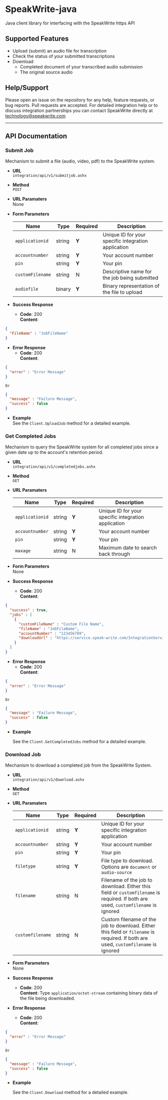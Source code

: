 # SpeakWrite-java

Java client library for interfacing with the SpeakWrite https API

## Supported Features

  - Upload (submit) an audio file for transcription
  - Check the status of your submitted transcriptions
  - Download 
    - Completed document of your transcribed audio submission
    - The original source audio

## Help/Support

Please open an issue on the repository for any help, feature requests, or bug reports.  Pull requests are accepted.  For detailed integration help or to discuss integration partnerships you can contact SpeakWrite directly at [technology@speakwrite.com](mailto:technology@speakwrite.com)

----

## API Documentation
### Submit Job
  Mechanism to submit a file (audio, video, pdf) to the SpeakWrite system.
  
- **URL**<br/>
  `integration/api/v1/submitjob.ashx`

- **Method**<br/>
  `POST`

- **URL Paramaters**<br/>
  None

- **Form Parameters**

  Name|Type|Required|Description
  ----|----|----|----
  `applicationid`|string|**Y**|Unique ID for your specific integration application
  `accountnumber`|string|**Y**|Your account number
  `pin`|string|**Y**|Your pin
  `customFilename`|string|N|Descriptive name for the job being submitted
  `audiofile`|binary|**Y**|Binary representation of the file to upload
  
- **Success Response**

  - **Code**: 200 <br/>
    **Content**: 
```json
{ 
  "FileName" : "JobFileName" 
}
```

- **Error Response**
  - **Code**: 200 <br/>
    **Content**: 
```json
{ 
  "error" : "Error Message" 
}
```
    Or
```json
{
  "message" : "Failure Message",
  "success" : false
}
```

- **Example**<br/>
    See the `Client.UploadJob` method for a detailed example.
  
### Get Completed Jobs
  Mechanism to query the SpeakWrite system for all completed jobs since a given date up to the account's retention period.
  
- **URL**<br/>
  `integration/api/v1/completedjobs.ashx`

- **Method**<br/>
  `GET`

- **URL Paramaters**
  
  Name|Type|Required|Description
  ----|----|----|----
  `applicationid`|string|**Y**|Unique ID for your specific integration application
  `accountnumber`|string|**Y**|Your account number
  `pin`|string|**Y**|Your pin
  `maxage`|string|N|Maximum date to search back through

- **Form Parameters**<br/>
  None

- **Success Response**

  - **Code**: 200 <br/>
    **Content**: 
```JSON 
{
  "success" : true,
  "jobs" : [
    {
      "customFileName" : "Custom File Name",
      "fileName" : "JobFileName",
      "accountNumber" : "123456789",
      "downloadUrl" : "https://service.speak-write.com/IntegrationService/api/v1/download.ashx?a=EQepXAs1yChcfYXmctinB"
    }
  ]
}
```

- **Error Response**
  - **Code**: 200 <br/>
    **Content**: 
```json
{ 
  "error" : "Error Message" 
}
```
    Or
```json
{
  "message" : "Failure Message",
  "success" : false
}
```

- **Example**

    See the `Client.GetCompletedJobs` method for a detailed example.
  
### Download Job
  Mechanism to download a completed job from the SpeakWrite System.
  
- **URL**<br/>
  `integration/api/v1/download.ashx`

- **Method**<br/>
  `GET`

- **URL Paramaters**
  
  Name|Type|Required|Description
  ----|----|----|----
  `applicationid`|string|**Y**|Unique ID for your specific integration application
  `accountnumber`|string|**Y**|Your account number
  `pin`|string|**Y**|Your pin
  `filetype`|string|**Y**|File type to download. Options are `document` or `audio-source`
  `filename`|string|N|Filename of the job to download. Either this field or `customfilename` is required. If both are used, `customfilename` is ignored
  `customfilename`|string|N|Custom filename of the job to download. Either this field or `filename` is required. If both are used, `customfilename` is ignored

- **Form Parameters**<br/>
  None

- **Success Response**

  - **Code**: 200 <br/>
    **Content**: Type `application/octet-stream` containing binary data of the file being downloaded.

- **Error Response**
  - **Code**: 200 <br/>
    **Content**: 
```json
{ 
  "error" : "Error Message" 
}
```
    Or
```json
{
  "message" : "Failure Message",
  "success" : false
}
```

- **Example**

    See the `Client.Download` method for a detailed example.
